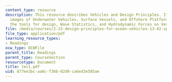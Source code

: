 ```yaml
---
content_type: resource
description: This resource describes Vehicles and Design Principles. It also contains
  images of Underwater Vehicles, Surface Vessels, and Offshore Platform. It explains
  the tools for design, Wave Statistics, and Hydrodynamic Forces on Vessels.
file: /media/courses/2-22-design-principles-for-ocean-vehicles-13-42-spring-2005/877ee3bcaa6cf36b82d9ca6ed3e585ae_lec1.pdf
file_type: application/pdf
learning_resource_types:
- Readings
ocw_type: OCWFile
parent_title: Readings
parent_type: CourseSection
resourcetype: Document
title: lec1.pdf
uid: 877ee3bc-aa6c-f36b-82d9-ca6ed3e585ae
---
```

